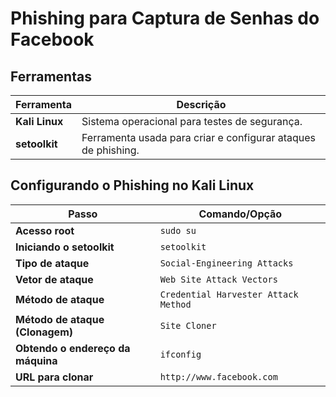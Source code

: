 # Phishing para Captura de Senhas do Facebook

## Ferramentas
| **Ferramenta** | **Descrição** |
|----------------|---------------|
| **Kali Linux** | Sistema operacional para testes de segurança. |
| **setoolkit**  | Ferramenta usada para criar e configurar ataques de phishing. |

## Configurando o Phishing no Kali Linux
| **Passo**                          | **Comando/Opção**                                        |
|-------------------------------------|----------------------------------------------------------|
| **Acesso root**                     | `sudo su`                                                |
| **Iniciando o setoolkit**           | `setoolkit`                                              |
| **Tipo de ataque**                  | `Social-Engineering Attacks`                             |
| **Vetor de ataque**                 | `Web Site Attack Vectors`                                |
| **Método de ataque**                | `Credential Harvester Attack Method`                     |
| **Método de ataque (Clonagem)**     | `Site Cloner`                                            |
| **Obtendo o endereço da máquina**   | `ifconfig`                                               |
| **URL para clonar**                 | `http://www.facebook.com`                                |
